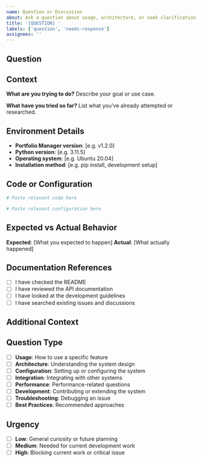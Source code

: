 ```yaml
---
name: Question or Discussion
about: Ask a question about usage, architecture, or seek clarification
title: '[QUESTION] '
labels: ['question', 'needs-response']
assignees: ''
---
```


## Question
<!-- Ask your question clearly and concisely -->

## Context
<!-- Provide context about what you're trying to achieve -->
**What are you trying to do?**
Describe your goal or use case.

**What have you tried so far?**
List what you've already attempted or researched.

## Environment Details
<!-- Include relevant environment information if applicable -->
- **Portfolio Manager version**: [e.g. v1.2.0]
- **Python version**: [e.g. 3.11.5] 
- **Operating system**: [e.g. Ubuntu 20.04]
- **Installation method**: [e.g. pip install, development setup]

## Code or Configuration
<!-- Include relevant code snippets or configuration -->
```python
# Paste relevant code here
```

```yaml
# Paste relevant configuration here
```

## Expected vs Actual Behavior
<!-- If applicable, describe what you expected vs what happened -->
**Expected**: [What you expected to happen]
**Actual**: [What actually happened]

## Documentation References
<!-- List any documentation you've already reviewed -->
- [ ] I have checked the README
- [ ] I have reviewed the API documentation
- [ ] I have looked at the development guidelines
- [ ] I have searched existing issues and discussions

## Additional Context
<!-- Add any other context, logs, or screenshots -->

## Question Type
<!-- Check the most relevant category -->
- [ ] **Usage**: How to use a specific feature
- [ ] **Architecture**: Understanding the system design  
- [ ] **Configuration**: Setting up or configuring the system
- [ ] **Integration**: Integrating with other systems
- [ ] **Performance**: Performance-related questions
- [ ] **Development**: Contributing or extending the system
- [ ] **Troubleshooting**: Debugging an issue
- [ ] **Best Practices**: Recommended approaches

## Urgency
<!-- How urgent is getting an answer? -->
- [ ] **Low**: General curiosity or future planning
- [ ] **Medium**: Needed for current development work
- [ ] **High**: Blocking current work or critical issue